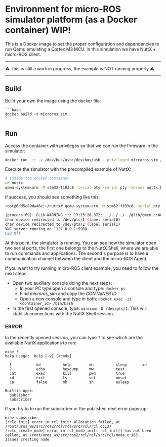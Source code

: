 # Environment for micro-ROS simulator platform (as a Docker container) WIP!

This is a Docker image to set the proper configuration and dependencies to run Qemu emulating a Cortex M3 MCU.
In this simulation we have NuttX + micro-ROS client.

-----

:warning: This is still a work in progress, the example is NOT running properly :warning:

------------

## Build

Build your own the image using the docker file:

    ```bash
    docker build -t microros_sim .
    ```


## Run

Access the container with privileges so that we can run the firmware in the simulator:

```bash
docker run -it -v /dev/bus/usb:/dev/bus/usb --privileged microros_sim /bin/bash
```

 Execute the simulator with the precompiled example of NuttX:

```bash
# inside the docker container
cd nuttx
qemu-system-arm -M stm32-f103c8 -serial pty -serial pty -kernel nuttx.bin
```

if success, you should see something like this:

```bash
root@6dd5e89da46e:~/nuttx# qemu-system-arm -M stm32-f103c8 -serial pty -serial pty -kernel nuttx.bin

(process:69): GLib-WARNING **: 17:15:28.972: ../../../../glib/gmem.c:489: custom memory allocation vtable not supported
char device redirected to /dev/pts/1 (label serial0)
char device redirected to /dev/pts/2 (label serial1)
VNC server running on `127.0.0.1:5900'
LED Off
```

At this point, the simulator is running. You can see how the simulator open two serial ports, the first one belongs to the NuttX Shell, where we are able to run commands and applications. The second's purpose is to have a communication channel between the client and the micro-ROS Agent.


If you want to try running micro-ROS client example, you need to follow the next steps:
- Open two auxiliary console doing the next steps:
  - In your PC type open a console and type: ``docker ps``
  - Find *microros_sim* and copy the *CONTAINER ID*
  - Open a new console and type in both: ``docker exec -it <container_id> /bin/bash ``
- In the first opened console, type: ``minicom -D /dev/pts/1``. This will stablish connections with the NuttX Shell session.

### ERROR

In the recently opened session, you can type `?` to see which are the available NuttX applications to run:

```
nsh> ?
help usage:  help [-v] [<cmd>]

  [           dd          help        mh          sleep       xd          
  ?           echo        hexdump     mw          test        
  cat         exec        kill        pwd         true        
  cd          exit        ls          set         unset       
  cp          false       mb          sh          usleep      

Builtin Apps:
  publisher                                                                                                                                         
  subscriber                                                                                                                                        
  ```

  If you try to to run the subscriber or the publisher, next error pops-up:

  ```
  nsh> subscriber                                                                          
[rclc_init] error in rcl_init: allocation failed, at /root/uros_ws/src/ros2/rcl/rcl/src/rcl/rcl.c:137
[rclc_create_node] error in rcl_node_init: rcl_init() has not been called, at /root/uros_ws/src/ros2/rcl/rcl/src/rcl/node.c:165
Issues creating node   
```
